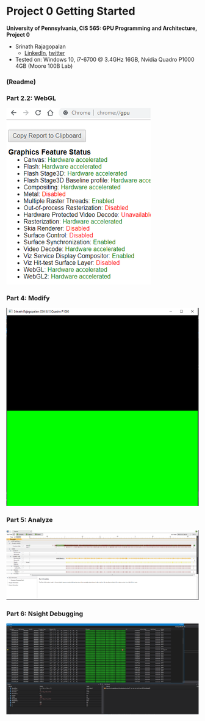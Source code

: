 Project 0 Getting Started
====================

**University of Pennsylvania, CIS 565: GPU Programming and Architecture, Project 0**

* Srinath Rajagopalan
  * [LinkedIn](https://www.linkedin.com/in/srinath-rajagopalan-07a43155), [twitter](https://twitter.com/srinath132)
* Tested on: Windows 10, i7-6700 @ 3.4GHz 16GB, Nvidia Quadro P1000 4GB (Moore 100B Lab)

### (Readme)

### Part 2.2: WebGL
![chrome](images/chrome.PNG)


### Part 4: Modify
![render name](images/render_1_name.PNG)

### Part 5: Analyze
![nsight timeline](images/timeline_nsight.PNG)

### Part 6: Nsight Debugging
![nsight debug](images/nsight_debugging.PNG)

